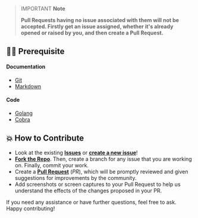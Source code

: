 > IMPORTANT **Note**
>
> **Pull Requests having no issue associated with them will not be accepted. Firstly get an issue assigned, whether it's already opened or raised by you, and then create a Pull Request.**

## 👨‍💻 Prerequisite

#### Documentation

- [Git](https://git-scm.com/)
- [Markdown](https://www.markdownguide.org/basic-syntax/)

#### Code

- [Golang](https://golang.org/)
- [Cobra](https://github.com/spf13/cobra)

## 💥 How to Contribute

- Look at the existing [**Issues**](https://github.com/running-go/aicli/issues) or [**create a new issue**](https://github.com/running-go/aicli/issues/new/choose)!
- [**Fork the Repo**](https://github.com/running-go/aicli/fork). Then, create a branch for any issue that you are working on. Finally, commit your work.
- Create a **[Pull Request](https://github.com/running-go/aicli/compare)** (_PR_), which will be promptly reviewed and given suggestions for improvements by the community.
- Add screenshots or screen captures to your Pull Request to help us understand the effects of the changes proposed in your PR.

If you need any assistance or have further questions, feel free to ask. Happy contributing!
